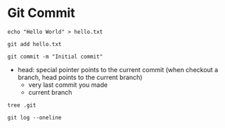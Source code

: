 # Git Commit

```text
echo "Hello World" > hello.txt

git add hello.txt

git commit -m "Initial commit"
```

* head: special pointer points to the current commit \(when checkout a branch, head points to the current branch\) 
  * very last commit you made
  * current branch

```text
tree .git

git log --oneline
```



